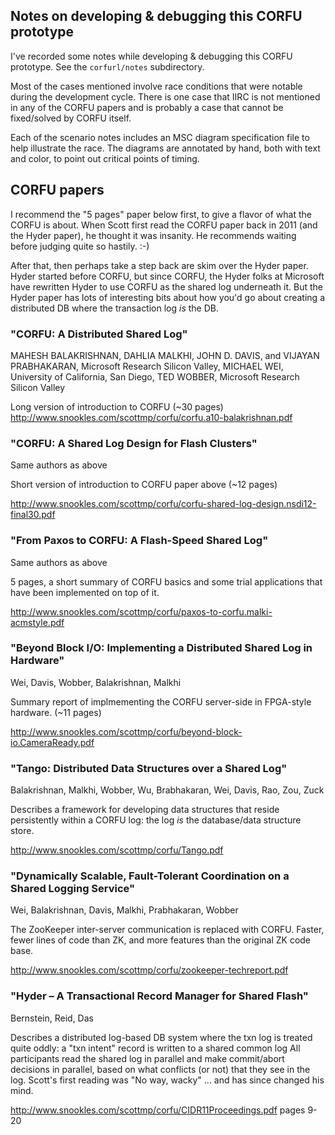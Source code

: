 ## Notes on developing & debugging this CORFU prototype

I've recorded some notes while developing & debugging this CORFU
prototype.  See the `corfurl/notes` subdirectory.

Most of the cases mentioned involve race conditions that were notable
during the development cycle.  There is one case that IIRC is not
mentioned in any of the CORFU papers and is probably a case that
cannot be fixed/solved by CORFU itself.

Each of the scenario notes includes an MSC diagram specification file
to help illustrate the race.  The diagrams are annotated by hand, both
with text and color, to point out critical points of timing.

## CORFU papers

I recommend the "5 pages" paper below first, to give a flavor of
what the CORFU is about.  When Scott first read the CORFU paper
back in 2011 (and the Hyder paper), he thought it was insanity.
He recommends waiting before judging quite so hastily.  :-)

After that, then perhaps take a step back are skim over the
Hyder paper.  Hyder started before CORFU, but since CORFU, the
Hyder folks at Microsoft have rewritten Hyder to use CORFU as
the shared log underneath it.  But the Hyder paper has lots of
interesting bits about how you'd go about creating a distributed
DB where the transaction log *is* the DB.

### "CORFU: A Distributed Shared Log"

MAHESH BALAKRISHNAN, DAHLIA MALKHI, JOHN D. DAVIS, and VIJAYAN
PRABHAKARAN, Microsoft Research Silicon Valley, MICHAEL WEI,
University of California, San Diego, TED WOBBER, Microsoft Research
Silicon Valley

Long version of introduction to CORFU (~30 pages)
http://www.snookles.com/scottmp/corfu/corfu.a10-balakrishnan.pdf

### "CORFU: A Shared Log Design for Flash Clusters"

Same authors as above

Short version of introduction to CORFU paper above (~12 pages)

http://www.snookles.com/scottmp/corfu/corfu-shared-log-design.nsdi12-final30.pdf

### "From Paxos to CORFU: A Flash-Speed Shared Log"

Same authors as above

5 pages, a short summary of CORFU basics and some trial applications
that have been implemented on top of it.

http://www.snookles.com/scottmp/corfu/paxos-to-corfu.malki-acmstyle.pdf

### "Beyond Block I/O: Implementing a Distributed Shared Log in Hardware"

Wei, Davis, Wobber, Balakrishnan, Malkhi

Summary report of implmementing the CORFU server-side in
FPGA-style hardware. (~11 pages)

http://www.snookles.com/scottmp/corfu/beyond-block-io.CameraReady.pdf

### "Tango: Distributed Data Structures over a Shared Log"

Balakrishnan, Malkhi, Wobber, Wu, Brabhakaran, Wei, Davis, Rao, Zou, Zuck

Describes a framework for developing data structures that reside
persistently within a CORFU log: the log *is* the database/data
structure store.

http://www.snookles.com/scottmp/corfu/Tango.pdf

### "Dynamically Scalable, Fault-Tolerant Coordination on a Shared Logging Service"

Wei, Balakrishnan, Davis, Malkhi, Prabhakaran, Wobber

The ZooKeeper inter-server communication is replaced with CORFU.
Faster, fewer lines of code than ZK, and more features than the
original ZK code base.

http://www.snookles.com/scottmp/corfu/zookeeper-techreport.pdf

### "Hyder – A Transactional Record Manager for Shared Flash"

Bernstein, Reid, Das

Describes a distributed log-based DB system where the txn log is
treated quite oddly: a "txn intent" record is written to a
shared common log All participants read the shared log in
parallel and make commit/abort decisions in parallel, based on
what conflicts (or not) that they see in the log.  Scott's first
reading was "No way, wacky" ... and has since changed his mind.

http://www.snookles.com/scottmp/corfu/CIDR11Proceedings.pdf
pages 9-20


